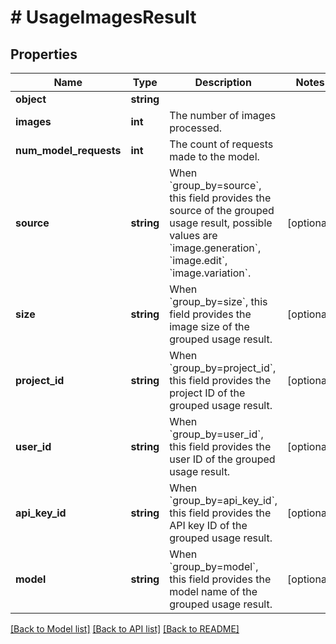 # # UsageImagesResult

## Properties

Name | Type | Description | Notes
------------ | ------------- | ------------- | -------------
**object** | **string** |  |
**images** | **int** | The number of images processed. |
**num_model_requests** | **int** | The count of requests made to the model. |
**source** | **string** | When &#x60;group_by&#x3D;source&#x60;, this field provides the source of the grouped usage result, possible values are &#x60;image.generation&#x60;, &#x60;image.edit&#x60;, &#x60;image.variation&#x60;. | [optional]
**size** | **string** | When &#x60;group_by&#x3D;size&#x60;, this field provides the image size of the grouped usage result. | [optional]
**project_id** | **string** | When &#x60;group_by&#x3D;project_id&#x60;, this field provides the project ID of the grouped usage result. | [optional]
**user_id** | **string** | When &#x60;group_by&#x3D;user_id&#x60;, this field provides the user ID of the grouped usage result. | [optional]
**api_key_id** | **string** | When &#x60;group_by&#x3D;api_key_id&#x60;, this field provides the API key ID of the grouped usage result. | [optional]
**model** | **string** | When &#x60;group_by&#x3D;model&#x60;, this field provides the model name of the grouped usage result. | [optional]

[[Back to Model list]](../../README.md#models) [[Back to API list]](../../README.md#endpoints) [[Back to README]](../../README.md)
